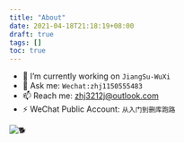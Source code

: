 ```yaml
---
title: "About"
date: 2021-04-18T21:18:19+08:00
draft: true
tags: []
toc: true
---
```


* 🔭 I’m currently working on `JiangSu-WuXi`
* 💬 Ask me: `Wechat:zhj1150555483`
* 📫 Reach me: [zhj3212j@outlook.com](mailto:zhj3212j@outlook.com)
* ⚡ WeChat Public Account: `从入门到删库跑路`

![🐕](https://huija.github.io/images/dog.jpg)
